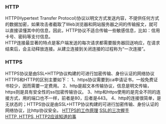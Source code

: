 ### HTTP  
HTTP(Hypertext Transfer Protocol)协议以明文方式发送内容，不提供任何方式的数据加密，如果攻击者截取了Web浏览器和网站服务器之间的传输报文，就可以直接读懂其中的信息，因此，HTTP协议不适合传输一些敏感信息，比如：信用卡号、密码等支付信息。  
HTTP连接最显著的特点是客户端发送的每次请求都需要服务器回送响应，在请求结束后，会主动释放连接。从建立连接到关闭连接的过程称为“一次连接”。  

### HTTPS  
HTTPS协议是由SSL+HTTP协议构建的可进行加密传输、身份认证的网络协议  
HTTPS和HTTP的区别主要如下： 
1、https协议需要到ca申请证书，一般免费证书较少，因而需要一定费用。 
2、http是超文本传输协议，信息是明文传输，https则是具有安全性的ssl加密传输协议。 
3、http和https使用的是完全不同的连接方式，用的端口也不一样，前者是80，后者是443。 
4、http的连接很简单，是无状态的；HTTPS协议是由SSL+HTTP协议构建的可进行加密传输、身份认证的网络协议，比http协议安全。 
[HTTPS的工作原理](https://juejin.im/entry/58d7635e5c497d0057fae036)
[SSL的三次握手](http://www.ruanyifeng.com/blog/2014/02/ssl_tls.html)  
[HTTP, HTTPS, HTTP2应该知道的事](http://www.alloyteam.com/2016/07/httphttp2-0spdyhttps-reading-this-is-enough/)   
